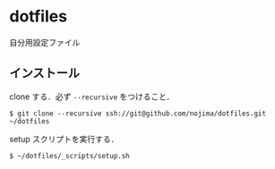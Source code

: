 dotfiles
========

自分用設定ファイル


## インストール

clone する．必ず `--recursive` をつけること．

    $ git clone --recursive ssh://git@github.com/nojima/dotfiles.git ~/dotfiles

setup スクリプトを実行する．

    $ ~/dotfiles/_scripts/setup.sh

